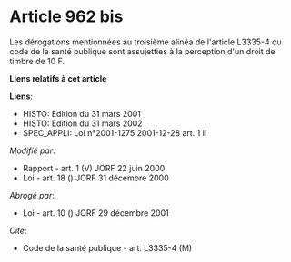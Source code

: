 # Article 962 bis

Les dérogations mentionnées au troisième alinéa de l'article L3335-4 du code de la santé publique sont assujetties à la
perception d'un droit de timbre de 10 F.

**Liens relatifs à cet article**

**Liens**:

  - HISTO: Edition du 31 mars 2001
  - HISTO: Edition du 31 mars 2002
  - SPEC_APPLI: Loi n°2001-1275 2001-12-28 art. 1 II

_Modifié par_:

  - Rapport - art. 1 (V) JORF 22 juin 2000
  - Loi - art. 18 () JORF 31 décembre 2000

_Abrogé par_:

  - Loi - art. 10 () JORF 29 décembre 2001

_Cite_:

  - Code de la santé publique - art. L3335-4 (M)
